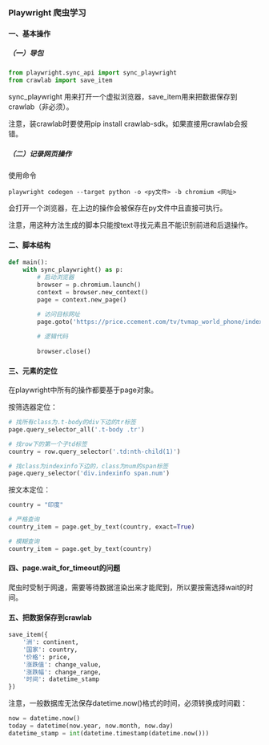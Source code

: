 ### Playwright 爬虫学习

#### 一、基本操作

##### （一）导包

```py
from playwright.sync_api import sync_playwright
from crawlab import save_item
```

sync_playwright 用来打开一个虚拟浏览器，save_item用来把数据保存到crawlab（非必须）。

注意，装crawlab时要使用pip install crawlab-sdk。如果直接用crawlab会报错。



##### （二）记录网页操作

使用命令

`playwright codegen --target python -o <py文件> -b chromium <网址>`

会打开一个浏览器，在上边的操作会被保存在py文件中且直接可执行。

注意，用这种方法生成的脚本只能按text寻找元素且不能识别前进和后退操作。



####  二、脚本结构

```python
def main():
    with sync_playwright() as p:
        # 启动浏览器
        browser = p.chromium.launch()
        context = browser.new_context()
        page = context.new_page()

        # 访问目标网址
        page.goto('https://price.ccement.com/tv/tvmap_world_phone/index.html', timeout=100000)
        
        # 逻辑代码
        
        browser.close()
```



####  三、元素的定位

在playwright中所有的操作都要基于page对象。

按筛选器定位：

```python
# 找所有class为.t-body的div下边的tr标签
page.query_selector_all('.t-body .tr')

# 找row下的第一个子td标签
country = row.query_selector('.td:nth-child(1)')

# 找class为indexinfo下边的，class为num的span标签
page.query_selector('div.indexinfo span.num')
```



按文本定位：

```python
country = "印度"

# 严格查询
country_item = page.get_by_text(country, exact=True)

# 模糊查询
country_item = page.get_by_text(country)
```



#### 四、page.wait_for_timeout的问题

爬虫时受制于网速，需要等待数据渲染出来才能爬到，所以要按需选择wait的时间。



#### 五、把数据保存到crawlab

```python
save_item({
    '洲': continent,
    '国家': country,
    '价格': price,
    '涨跌值': change_value,
    '涨跌幅': change_range,
    '时间': datetime_stamp
})
```

注意，一般数据库无法保存datetime.now()格式的时间，必须转换成时间戳：

```python
now = datetime.now()
today = datetime(now.year, now.month, now.day)
datetime_stamp = int(datetime.timestamp(datetime.now()))
```
